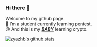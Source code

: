 ### Hi there 👋
Welcome to my github page.  
🌱 I’m a student currently learning pentest.  
:kissing_heart: And this is my [***BABY***](https://github.com/Windy810) learning crypto.  

[![zyazhb's github stats](https://github-readme-stats.vercel.app/api?username=zyazhb&count_private=true&show_icons=true&theme=tokyonight)](https://github.com/zyazhb)

<!--
**zyazhb/zyazhb** is a ✨ _special_ ✨ repository because its `README.md` (this file) appears on your GitHub profile.

Here are some ideas to get you started:

- 🔭 I’m currently working on ...
- 🌱 I’m currently learning ...
- 👯 I’m looking to collaborate on ...
- 🤔 I’m looking for help with ...
- 💬 Ask me about ...
- 📫 How to reach me: ...
- 😄 Pronouns: ...
- ⚡ Fun fact: ...
-->
